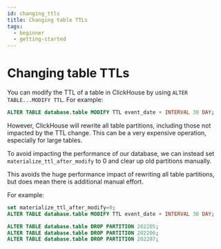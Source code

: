 ```yaml
---
id: changing_ttls
title: Changing table TTLs
tags:
  - beginner
  - getting-started
---
```


# Changing table TTLs

You can modify the TTL of a table in ClickHouse by using `ALTER TABLE...MODIFY TTL`. For example:

```sql
ALTER TABLE database.table MODIFY TTL event_date + INTERVAL 30 DAY;
```

However, ClickHouse will rewrite all table partitions, including those not impacted by the TTL change. This can be a very expensive operation, especially for large tables.

To avoid impacting the performance of our database, we can instead set `materialize_ttl_after_modify` to 0 and clear up old partitions manually. 

This avoids the huge performance impact of rewriting all table partitions, but does mean there is additional manual effort.

For example:

```sql
set materialize_ttl_after_modify=0;
ALTER TABLE database.table MODIFY TTL event_date + INTERVAL 30 DAY;

ALTER TABLE database.table DROP PARTITION 202205;
ALTER TABLE database.table DROP PARTITION 202206;
ALTER TABLE database.table DROP PARTITION 202207;
```